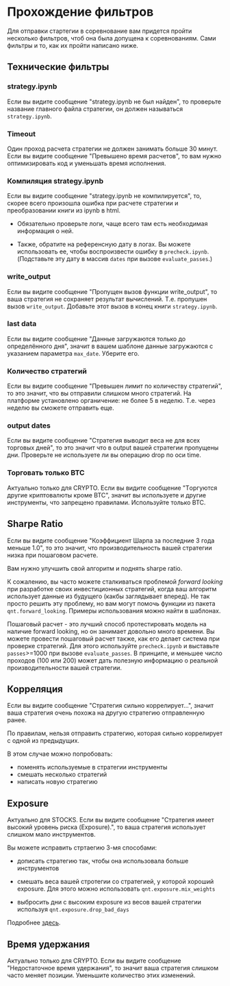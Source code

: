 # Прохождение фильтров

Для отправки стартегии в соревнование вам придется пройти несколько фильтров, 
чтоб она была допущена к соревнованиям. Сами фильтры и то, как их пройти написано ниже.

## Технические фильтры

### strategy.ipynb
Если вы видите сообщение "strategy.ipynb не был найден", то проверьте название главного файла стратегии, 
он должен называться `strategy.ipynb`.

### Timeout
Один проход расчета стратегии не должен занимать больше 30 минут.
Если вы видите сообщение "Превышено время расчетов", то вам нужно оптимизировать код и уменьшать время исполнения.

### Компиляция strategy.ipynb
Если вы видите сообщение "strategy.ipynb не компилируется", то, скорее всего произошла ошибка 
при расчете стратегии и преобразовании книги из ipynb в html. 

- Обязательно проверьте логи, чаще всего там есть необходимая информация о ней.

- Также, обратите на референсную дату в логах. Вы можете использовать ее, чтобы воспроизвести ошибку в `precheck.ipynb`.
(Подставьте эту дату в массив `dates` при вызове `evaluate_passes`.)

### write_output
Если вы видите сообщение "Пропущен вызов функции write_output", 
то ваша стратегия не сохраняет результат вычислений.
Т.е. пропушен вызов `write_output`. Добавьте этот вызов в конец книги `strategy.ipynb`.

### last data
Если вы видите сообщение "Данные загружаются только до определённого дня", 
значит в вашем шаблоне данные загружаются с указанием параметра `max_date`. 
Уберите его.

### Количество стратегий
Если вы видите сообщение "Превышен лимит по количеству стратегий", то это значит,
что вы отправили слишком много стратегий. 
На платформе установлено органичение: не более 5 в неделю.
Т.е. через неделю вы сможете отправить еще. 

### output dates
Если вы видите сообщение "Стратегия выводит веса не для всех торговых дней",
то это значит что в output вашей стратегии пропущены дни. 
Проверьте не используете ли вы операцию drop по оси time. 

### Торговать только BTC
Актуально только для CRYPTO. Если вы видите сообщение 
"Tоргуются другие криптовалюты кроме BTC", значит вы используете и другие
инструменты, что запрещено правилами. Используйте только BTC.

## Sharpe Ratio
Если вы видите сообщение "Коэффициент Шарпа за последние 3 года меньше 1.0",
то это значит, что производительность вашей стратегии низка при пошаговом расчете.

Вам нужно улучшить свой алгоритм и поднять sharpe ratio.

К сожалению, вы часто можете сталкиваться проблемой *forward looking* при разработке 
своих инвестиционных стратегий, когда ваш алгоритм использует данные из будущего 
(какбы заглядывает вперед). Не так просто решить эту проблему, но вам могут помочь 
функции из пакета `qnt.forward_looking`. Примеры использования можно найти в шаблонах.

Пошаговый расчет - это лучший способ протестировать модель на наличие forward looking,
но он занимает довольно много времени. Вы можете провести пошаговый расчет также, 
как его делает система при проверке стратегий. Для этого используйте `precheck.ipynb` и 
выставьте `passes`>=1000 при вызове `evaluate_passes`. В принципе, и меньшее число проходов
(100 или 200) может дать полезную информацию о реальной производительности вашей стратегии.

## Корреляция

Если вы видите сообщение "Стратегия сильно коррелирует...", значит ваша стратегия очень похожа
на другую стратегию отправленную ранее.

По правилам, нельзя отправить стратегию, которая сильно коррелирует с одной из предыдущих.

В этом случае можно попробовать:

- поменять используемые в стратегии инструменты
- смешать несколько стратегий
- написать новую стратегию 

## Exposure
Актуально для STOCKS. Если вы видите сообщение
 "Стратегия имеет высокий уровень риска (Exposure).",
 то ваша стратегия использует слишком мало инструментов.
 
Вы можете исправить стртаегию 3-мя способами:

- дописать стратегию так, чтобы она использовала больше инструментов

- смешать веса вашей стротегии со стратегией, у которой хороший exposure.
Для этого можно использовать `qnt.exposure.mix_weights`

- выбросить дни с высоким exposure из весов вашей стратегии используя 
`qnt.exposure.drop_bad_days`

Подробнее [здесь](../available_functions/exposure.md).

## Время удержания
Актуально только для CRYPTO. Если вы видите сообщение "Hедостаточное время удержания", 
то значит ваша стратегия слишком часто меняет позиции. Уменьшите количество этих изменений.
